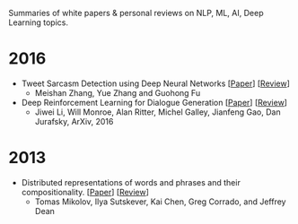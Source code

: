 Summaries of white papers & personal reviews on NLP, ML, AI, Deep Learning topics.


# 2016

- Tweet Sarcasm Detection using Deep Neural Networks [[Paper](https://www.aclweb.org/anthology/C16-1231.pdf)] [[Review](reviews/tweet-sarcasm-dnn.md)]
    - Meishan Zhang, Yue Zhang and Guohong Fu
- Deep Reinforcement Learning for Dialogue Generation [[Paper](https://arxiv.org/abs/1606.01541)] [[Review](reviews/deep-rl-diag-gen.md)]
    - Jiwei Li, Will Monroe, Alan Ritter, Michel Galley, Jianfeng Gao, Dan Jurafsky, ArXiv, 2016



# 2013 

- Distributed representations of words and phrases and their compositionality. [[Paper](https://papers.nips.cc/paper/5021-distributed-representations-of-words-and-phrases-and-their-compositionality.pdf)] [[Review](reviews/dist-rpr-comp.md)]
    - Tomas Mikolov, Ilya Sutskever, Kai Chen, Greg Corrado, and Jeffrey Dean